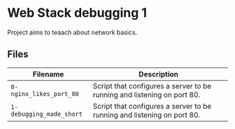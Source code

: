# Web Stack debugging 1
Project aims to teaach about network basics.

## Files
| Filename | Description |
| -------- | ----------- |
| `0-nginx_likes_port_80` | Script that configures a server to be running and listening on port 80.|
| `1-debugging_made_short` | Script that configures a server to be running and listening on port 80.|

